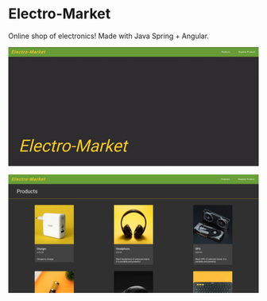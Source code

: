 # Electro-Market

Online shop of electronics! Made with Java Spring + Angular.

<img src="./images/electromarket.gif"
   alt="GIF showing the three pages of the site: home, products and 'register product'"/>


<img src="./images/electromarket.png"
   alt="Printscreen of the products page."/>
